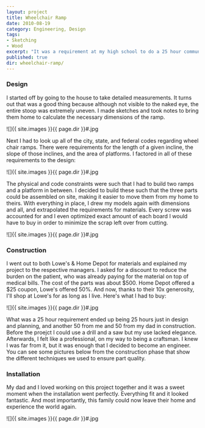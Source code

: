 ```yaml
---
layout: project
title: Wheelchair Ramp
date: 2010-08-19
category: Engineering, Design
tags:
- Sketching
- Wood
excerpt: "It was a requirement at my high school to do a 25 hour community service project. I had a good idea I wanted to be an engineer so I decided to ask my mom (a doctor) if I could help one of her patients for whom she was making house visits. The patient was elderly and needed a wheelchair ramp in order to leave his home with his wife."
published: true
dir: wheelchair-ramp/
---
```


### Design
I started off by going to the house to take detailed measurements. It turns out that was a good thing because although not visible to the naked eye, the entire stoop was extremely uneven. I made sketches and took notes to bring them home to calculate the necessary dimensions of the ramp.

![]{{ site.images }}{{ page.dir }}#.jpg

Next I had to look up all of the city, state, and federal codes regarding wheel chair ramps. There were requirements for the length of a given incline, the slope of those inclines, and the area of platforms. I factored in all of these requirements to the design:

![]{{ site.images }}{{ page.dir }}#.jpg

The physical and code constraints were such that I had to build two ramps and a platform in between. I decided to build these such that the three parts could be assembled on site, making it easier to move them from my home to theirs. With everything in place, I drew my models again with dimensions and all, and extrapolated the requirements for materials. Every screw  was accounted for and I even optimized exact amount of each board I would have to buy in order to minimize the scrap left over from cutting.

![]{{ site.images }}{{ page.dir }}#.jpg

### Construction

I went out to both Lowe's & Home Depot for materials and explained my project to the respective managers. I asked for a discount to reduce the burden on the patient, who was already paying for the material on top of medical bills. The cost of the parts was about $500. Home Depot offered a $25 coupon, Lowe's offered 50%. And now, thanks to their 10x generosity, I'll shop at Lowe's for as long as I live. Here's what I had to buy:

![]{{ site.images }}{{ page.dir }}#.jpg

What was a 25 hour requirement ended up being 25 hours just in design and planning, and another 50 from me and 50 from my dad in construction. Before the proejct I could use a drill and a saw but my use lacked elegance. Afterwards, I felt like a professional, on my way to being a craftsman. I knew I was far from it, but it was enough that I decided to become an engineer. You can see some pictures below from the construction phase that show the different techniques we used to ensure part quality.

### Installation

My dad and I loved working on this project together and it was a sweet moment when the installation went perfectly. Everything fit and it looked fantastic. And most importantly, this family could now leave their home and experience the world again.

![]{{ site.images }}{{ page.dir }}#.jpg
